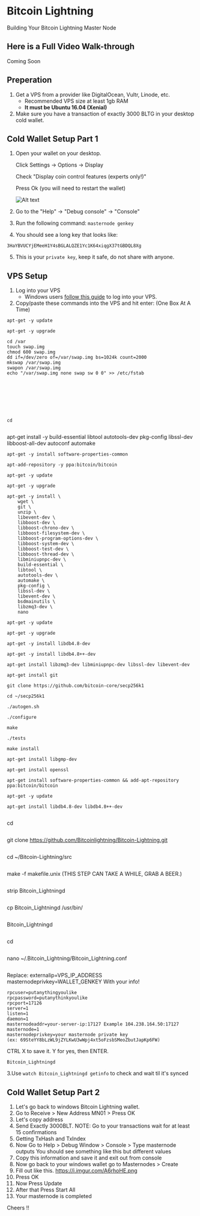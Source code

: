 # Bitcoin Lightning
Building Your Bitcoin Lightning Master Node

## Here is a Full Video Walk-through
Coming Soon

## Preperation

1. Get a VPS from a provider like DigitalOcean, Vultr, Linode, etc. 
   - Recommended VPS size at least 1gb RAM 
   - **It must be Ubuntu 16.04 (Xenial)**
2. Make sure you have a transaction of exactly 3000 BLTG in your desktop cold wallet.

## Cold Wallet Setup Part 1

1. Open your wallet on your desktop.

   Click Settings -> Options -> Display
   
   Check "Display coin control features (experts only!)"
   
  
   
   Press Ok (you will need to restart the wallet)
   
   ![Alt text](https://i.imgur.com/cJUOQF8.png "Wallet Settings")

   
   
   
2. Go to the "Help" -> "Debug console" -> "Console"
3. Run the following command: `masternode genkey`
4. You should see a long key that looks like:
```
3HaYBVUCYjEMeeH1Y4sBGLALQZE1Yc1K64xiqgX37tGBDQL8Xg
```
5. This is your `private key`, keep it safe, do not share with anyone.




## VPS Setup

1. Log into your VPS
   - Windows users [follow this guide](https://www.digitalocean.com/community/tutorials/how-to-log-into-your-droplet-with-putty-for-windows-users) to log into your VPS.
2. Copy/paste these commands into the VPS and hit enter: (One Box At A Time)
```
apt-get -y update
```
```
apt-get -y upgrade
```
```
cd /var
touch swap.img
chmod 600 swap.img
dd if=/dev/zero of=/var/swap.img bs=1024k count=2000
mkswap /var/swap.img
swapon /var/swap.img
echo "/var/swap.img none swap sw 0 0" >> /etc/fstab
```
```

```
```

```
```





cd
```
```
```
apt-get install -y build-essential libtool autotools-dev pkg-config libssl-dev libboost-all-dev
autoconf automake 
```
apt-get -y install software-properties-common
```
```
apt-add-repository -y ppa:bitcoin/bitcoin
```
```
apt-get -y update
```
```
apt-get -y upgrade
```
```
apt-get -y install \
    wget \
    git \
    unzip \
    libevent-dev \
    libboost-dev \
    libboost-chrono-dev \
    libboost-filesystem-dev \
    libboost-program-options-dev \
    libboost-system-dev \
    libboost-test-dev \
    libboost-thread-dev \
    libminiupnpc-dev \
    build-essential \
    libtool \
    autotools-dev \
    automake \
    pkg-config \
    libssl-dev \
    libevent-dev \
    bsdmainutils \
    libzmq3-dev \
    nano
```
```
apt-get -y update
```
```
apt-get -y upgrade
```
```
apt-get -y install libdb4.8-dev
```
```
apt-get -y install libdb4.8++-dev
```
```
apt-get install libzmq3-dev libminiupnpc-dev libssl-dev libevent-dev
```
```
apt-get install git 
```
```
git clone https://github.com/bitcoin-core/secp256k1
```
```
cd ~/secp256k1
```
```
./autogen.sh
```
```
./configure
```
```
make
```
```
./tests
```
```
make install
```
```
apt-get install libgmp-dev
```
```
apt-get install openssl 
```
```
apt-get install software-properties-common && add-apt-repository ppa:bitcoin/bitcoin
```
```
apt-get -y update
```
```
apt-get install libdb4.8-dev libdb4.8++-dev
```
```
```
cd
```
```
git clone https://github.com/Bitcoinlightning/Bitcoin-Lightning.git
```
```
cd ~/Bitcoin-Lightning/src
```
```
make -f makefile.unix     (THIS STEP CAN TAKE A WHILE, GRAB A BEER.)
```
```
strip Bitcoin_Lightningd 
```
```
cp Bitcoin_Lightningd /usr/bin/
```
```
Bitcoin_Lightningd
```
```
cd
```
```
nano ~/.Bitcoin_Lightning/Bitcoin_Lightning.conf
```
```
Replace:
externalip=VPS_IP_ADDRESS
masternodeprivkey=WALLET_GENKEY
With your info!
```
rpcuser=putanythingyoulike
rpcpassword=putanythinkyoulike
rpcport=17126
server=1
listen=1
daemon=1
masternodeaddr=your-server-ip:17127 Example 104.238.164.50:17127
masternode=1
masternodeprivkey=your masternode private key
(ex: 69SteYY8bLzWL9jZYLKwU3wWpj4xt5oFzsbSMeoZbutJapKp6FW) 

```
CTRL X to save it. Y for yes, then ENTER.
```
Bitcoin_Lightningd
```

3.Use `watch Bitcoin_Lightningd getinfo` to check and wait til it's synced 



## Cold Wallet Setup Part 2 
1. Let's go back to windows Bitcoin Lightning wallet. 
2. Go to Receive > New Address MN01 > Press OK
3. Let's copy address
4. Send Exactly 3000BLT. NOTE: Go to your transactions wait for at least 15 confirmations
5. Getting TxHash and TxIndex
6. Now Go to Help > Debug Window > Console > Type masternode outputs You should see
something like this but different values 
7. Copy this information and save it and exit out from console
8. Now go back to your windows wallet go to Masternodes > Create 
9. Fill out like this. 
https://i.imgur.com/A6rhoHE.png
10. Press OK
11. Now Press Update 
12. After that Press Start All 
13. Your masternode is completed 

Cheers !!

